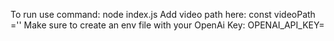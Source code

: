 To run use command: node index.js
Add video path here: const videoPath =''
Make sure to create an env file with your OpenAi Key: OPENAI_API_KEY=
